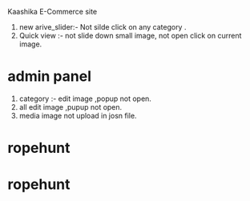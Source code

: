Kaashika E-Commerce site
1) new arive_slider:- Not silde  click on  any category .
2) Quick view :- not slide down small image, not open click on current image.

admin panel
============
1) category :- edit image ,popup not open.
2) all edit image ,pupup not open.
3) media image not upload in  josn file.
# ropehunt
# ropehunt
